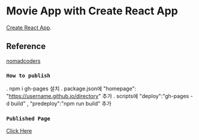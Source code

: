 # Movie App with Create React App

[Create React App](https://github.com/facebook/create-react-app).

## Reference
[nomadcoders](https://github.com/nomadcoders/react-for-beginners)

### `How to publish`
. npm i gh-pages 설치
. package.json에 "homepage": "https://username.github.io/directory" 추가
. scripts에 "deploy":"gh-pages -d build" , "predeploy":"npm run build" 추가

### `Published Page`
[Click Here](https://sm970309.github.io/React-Practice-Movie-App/)
